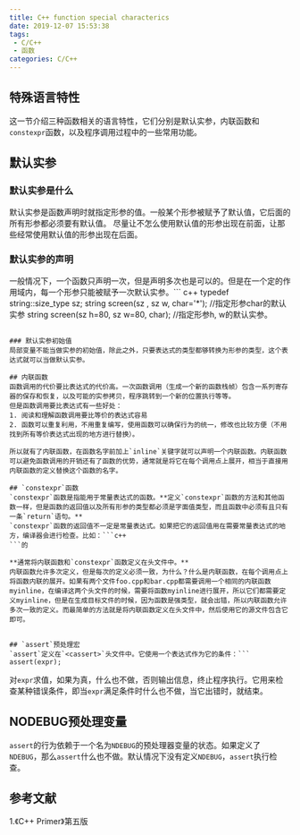 ```yaml
---
title: C++ function special characterics
date: 2019-12-07 15:53:38
tags:
 - C/C++
 - 函数
categories: C/C++
---
```


## 特殊语言特性
这一节介绍三种函数相关的语言特性，它们分别是默认实参，内联函数和`constexpr`函数，以及程序调用过程中的一些常用功能。

## 默认实参
### 默认实参是什么
默认实参是函数声明时就指定形参的值。一般某个形参被赋予了默认值，它后面的所有形参都必须要有默认值。
尽量让不怎么使用默认值的形参出现在前面，让那些经常使用默认值的形参出现在后面。

### 默认实参的声明
一般情况下，一个函数只声明一次，但是声明多次也是可以的。但是在一个定的作用域内，每一个形参只能被赋予一次默认实参。``` c++
typedef string::size_type sz;
string screen(sz , sz w, char='*'); //指定形参char的默认实参
string screen(sz h=80, sz w=80, char); //指定形参h, w的默认实参。
```

### 默认实参初始值
局部变量不能当做实参的初始值，除此之外，只要表达式的类型都够转换为形参的类型，这个表达式就可以当做默认实参。

## 内联函数
函数调用的代价要比表达式的代价高。一次函数调用（生成一个新的函数栈帧）包含一系列寄存器的保存和恢复，以及可能的实参拷贝，程序跳转到一个新的位置执行等等。
但是函数调用要比表达式有一些好处：
1. 阅读和理解函数调用要比等价的表达式容易
2. 函数可以重复利用，不用重复编写，使用函数可以确保行为的统一，修改也比较方便（不用找到所有等价表达式出现的地方进行替换）。

所以就有了内联函数，在函数名字前加上`inline`关键字就可以声明一个内联函数。内联函数可以避免函数调用的开销还有了函数的优势，通常就是将它在每个调用点上展开，相当于直接用内联函数的定义替换这个函数的名字。

## `constexpr`函数
`constexpr`函数是指能用于常量表达式的函数。**定义`constexpr`函数的方法和其他函数一样，但是函数的返回值以及所有形参的类型都必须是字面值类型，而且函数中必须有且只有一条`return`语句。**
`constexpr`函数的返回值不一定是常量表达式。如果把它的返回值用在需要常量表达式的地方，编译器会进行检查。比如：```c++
```的

**通常将内联函数和`constexpr`函数定义在头文件中。**
内联函数允许多次定义，但是每次的定义必须一致，为什么？什么是内联函数，在每个调用点上将函数内联的展开。如果有两个文件foo.cpp和bar.cpp都需要调用一个相同的内联函数myinline，在编译这两个头文件的时候，需要将函数myinline进行展开，所以它们都需要定义myinline，但是在生成目标文件的时候，因为函数是强类型，就会出错，所以内联函数允许多次一致的定义。而最简单的方法就是将内联函数定义在头文件中，然后使用它的源文件包含它即可。


## `assert`预处理宏
`assert`定义在`<cassert>`头文件中。它使用一个表达式作为它的条件：```
assert(expr);
```
对`expr`求值，如果为真，什么也不做，否则输出信息，终止程序执行。它用来检查某种错误条件，即当`expr`满足条件时什么也不做，当它出错时，就结束。

## NODEBUG预处理变量
`assert`的行为依赖于一个名为`NDEBUG`的预处理器变量的状态。如果定义了`NDEBUG`，那么`assert`什么也不做。默认情况下没有定义`NDEBUG`，`assert`执行检查。

## 参考文献
1.《C++ Primer》第五版
